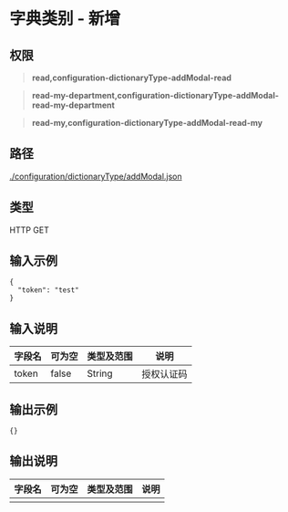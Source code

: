 # 字典类别 - 新增

## 权限

> **read,configuration-dictionaryType-addModal-read**

> **read-my-department,configuration-dictionaryType-addModal-read-my-department**

> **read-my,configuration-dictionaryType-addModal-read-my**

## 路径

[./configuration/dictionaryType/addModal.json](../../../../configuration/dictionaryType/addModal.json)

## 类型

HTTP GET

## 输入示例

```
{
  "token": "test"
}
```

## 输入说明

字段名|可为空|类型及范围|说明
---|---|---|---
token|false|String|授权认证码

## 输出示例

```
{}
```

## 输出说明

字段名|可为空|类型及范围|说明
---|---|---|---
|||